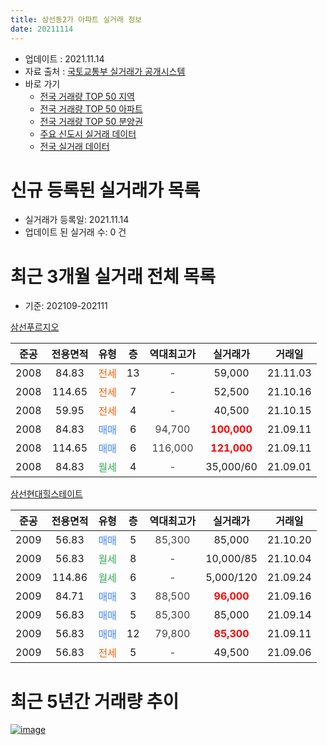 ```yaml
---
title: 삼선동2가 아파트 실거래 정보
date: 20211114
---
```


* 업데이트 : 2021.11.14
* 자료 출처 : [국토교통부 실거래가 공개시스템](http://rt.molit.go.kr)
* 바로 가기
    * [전국 거래량 TOP 50 지역](https://apt-info.github.io/apt-trade-info/tr)
    * [전국 거래량 TOP 50 아파트](https://apt-info.github.io/apt-trade-info/ta)
    * [전국 거래량 TOP 50 분양권](https://apt-info.github.io/apt-trade-info/tb)
    * [주요 신도시 실거래 데이터](https://apt-info.github.io/apt-trade-info/newtown)
    * [전국 실거래 데이터](https://apt-info.github.io/apt-trade-info/all)



<script async src="https://pagead2.googlesyndication.com/pagead/js/adsbygoogle.js"></script>
<!-- 기본광고 -->
<ins class="adsbygoogle"
     style="display:block"
     data-ad-client="ca-pub-1142216861245946"
     data-ad-slot="4805727019"
     data-ad-format="auto"
     data-full-width-responsive="true"></ins>
<script>
     (adsbygoogle = window.adsbygoogle || []).push({});
</script>


# 신규 등록된 실거래가 목록

* 실거래가 등록일: 2021.11.14
* 업데이트 된 실거래 수: 0 건




<script async src="https://pagead2.googlesyndication.com/pagead/js/adsbygoogle.js"></script>
<!-- 기본광고 -->
<ins class="adsbygoogle"
     style="display:block"
     data-ad-client="ca-pub-1142216861245946"
     data-ad-slot="4805727019"
     data-ad-format="auto"
     data-full-width-responsive="true"></ins>
<script>
     (adsbygoogle = window.adsbygoogle || []).push({});
</script>


# 최근 3개월 실거래 전체 목록
* 기준: 202109-202111


[삼선푸르지오](https://search.naver.com/search.naver?query=%EC%82%BC%EC%84%A0%ED%91%B8%EB%A5%B4%EC%A7%80%EC%98%A4)

|준공|전용면적|유형|층|역대최고가|실거래가|거래일|
|:---:|:---:|:---:|:---:|:---:|:---:|:---:|
|2008|84.83|<span style="color:#FF5A00">전세</span>|13|<span style="color:#444444">-</span>|59,000|21.11.03|
|2008|114.65|<span style="color:#FF5A00">전세</span>|7|<span style="color:#444444">-</span>|52,500|21.10.16|
|2008|59.95|<span style="color:#FF5A00">전세</span>|4|<span style="color:#444444">-</span>|40,500|21.10.15|
|2008|84.83|<span style="color:#4285F3">매매</span>|6|<span style="color:#444444">94,700</span>|<b><span style="color:#FF0000">100,000</span></b>|21.09.11|
|2008|114.65|<span style="color:#4285F3">매매</span>|6|<span style="color:#444444">116,000</span>|<b><span style="color:#FF0000">121,000</span></b>|21.09.11|
|2008|84.83|<span style="color:#34A853">월세</span>|4|<span style="color:#444444">-</span>|35,000/60|21.09.01|

[삼선현대힐스테이트](https://search.naver.com/search.naver?query=%EC%82%BC%EC%84%A0%ED%98%84%EB%8C%80%ED%9E%90%EC%8A%A4%ED%85%8C%EC%9D%B4%ED%8A%B8)

|준공|전용면적|유형|층|역대최고가|실거래가|거래일|
|:---:|:---:|:---:|:---:|:---:|:---:|:---:|
|2009|56.83|<span style="color:#4285F3">매매</span>|5|<span style="color:#444444">85,300</span>|85,000|21.10.20|
|2009|56.83|<span style="color:#34A853">월세</span>|8|<span style="color:#444444">-</span>|10,000/85|21.10.04|
|2009|114.86|<span style="color:#34A853">월세</span>|6|<span style="color:#444444">-</span>|5,000/120|21.09.24|
|2009|84.71|<span style="color:#4285F3">매매</span>|3|<span style="color:#444444">88,500</span>|<b><span style="color:#FF0000">96,000</span></b>|21.09.16|
|2009|56.83|<span style="color:#4285F3">매매</span>|5|<span style="color:#444444">85,300</span>|85,000|21.09.14|
|2009|56.83|<span style="color:#4285F3">매매</span>|12|<span style="color:#444444">79,800</span>|<b><span style="color:#FF0000">85,300</span></b>|21.09.11|
|2009|56.83|<span style="color:#FF5A00">전세</span>|5|<span style="color:#444444">-</span>|49,500|21.09.06|



<script async src="https://pagead2.googlesyndication.com/pagead/js/adsbygoogle.js"></script>
<!-- 기본광고 -->
<ins class="adsbygoogle"
     style="display:block"
     data-ad-client="ca-pub-1142216861245946"
     data-ad-slot="4805727019"
     data-ad-format="auto"
     data-full-width-responsive="true"></ins>
<script>
     (adsbygoogle = window.adsbygoogle || []).push({});
</script>


# 최근 5년간 거래량 추이


<div style="width:100%;">
    <canvas id="deal_progress" height="200"></canvas>
</div>

<script>
new Chart(document.getElementById("deal_progress"), {
    type: 'line',
    data: {
        labels: ['16.01','16.02','16.03','16.04','16.05','16.06','16.07','16.08','16.09','16.10','16.11','16.12','17.01','17.02','17.03','17.04','17.05','17.06','17.07','17.08','17.09','17.10','17.11','17.12','18.01','18.02','18.03','18.04','18.05','18.06','18.07','18.08','18.09','18.10','18.11','18.12','19.01','19.02','19.03','19.04','19.05','19.06','19.07','19.08','19.09','19.10','19.11','19.12','20.01','20.02','20.03','20.04','20.05','20.06','20.07','20.08','20.09','20.10','20.11','20.12','21.01','21.02','21.03','21.04','21.05','21.06','21.07','21.08','21.09','21.10','21.11'],
        datasets: [{
            label: '매매/분양권',
            data: [2,7,15,8,10,12,8,6,10,14,15,5,3,4,8,11,18,14,14,8,3,6,14,9,15,13,6,2,2,8,3,16,8,3,2,1,2,0,1,1,1,5,7,7,8,15,20,16,14,12,3,0,8,9,11,5,8,1,7,8,11,1,4,3,3,3,1,3,5,1,0],
            borderColor: "rgba(66, 133, 243, 1)",
            backgroundColor: "rgba(66, 133, 243, 0.05)",
            borderWidth: 1,
            pointRadius: 0,
            fill: false,
            lineTension: 0
        },{
            label: '전/월세',
            data: [9,14,14,10,2,4,11,4,6,7,7,10,5,8,9,7,9,3,8,1,5,7,5,10,7,5,14,9,11,5,3,7,9,6,10,12,4,7,10,9,6,8,9,8,4,6,13,12,12,12,12,6,6,6,5,6,1,8,6,12,7,7,8,11,5,5,2,7,3,3,1],
            borderColor: "rgba(255, 90, 0, 1)",
            backgroundColor: "rgba(255, 90, 0, 0.05)",
            borderWidth: 1,
            pointRadius: 0,
            fill: false,
            lineTension: 0
        },{
            label: '합계',
            data: [11,21,29,18,12,16,19,10,16,21,22,15,8,12,17,18,27,17,22,9,8,13,19,19,22,18,20,11,13,13,6,23,17,9,12,13,6,7,11,10,7,13,16,15,12,21,33,28,26,24,15,6,14,15,16,11,9,9,13,20,18,8,12,14,8,8,3,10,8,4,1],
            borderColor: "rgba(0, 0, 0, 1)",
            backgroundColor: "rgba(0, 0, 0, 0.03)",
            borderWidth: 0.1,
            pointRadius: 0,
            fill: true,
            lineTension: 0
        }
        ]
    },
    options: {
        responsive: true,
        title: {
            display: false
        },
        tooltips: {
            mode: 'index',
            intersect: false
        },
        hover: {
            mode: 'nearest',
            intersect: true
        },
        scales: {
            xAxes: [{
                display: true,
                scaleLabel: {
                    display: true,
                    labelString: '년/월'
                }
            }],
            yAxes: [{
                display: true,
                ticks: {
                    suggestedMin: 0,
                },
                scaleLabel: {
                    display: true,
                    labelString: '실거래 수'
                }
            }]
        }
    }
});

</script>


[![image](https://apt-info.github.io/images/2020-01-03-apt-trade-info/1024x500.png)](https://play.google.com/store/apps/details?id=com.aptinfo.apttradeinfo)

